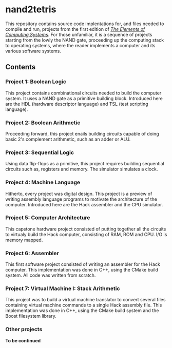 # nand2tetris

This repository contains source code implentations for, and files needed to compile and run, projects from the first edition of [*The Elements of Computing Systems*](https://www.nand2tetris.org/). For those unfamiliar, it is a sequence of projects starting from the lowly the NAND gate, proceeding up the computing stack to operating systems, where the reader implements a computer and its various software systems.

## Contents ##

### Project 1: Boolean Logic ###

This project contains combinational circuits needed to build the computer system. It uses a NAND gate as a primitive building block. Introduced here are the HDL (hardware descriptor language) and TSL (test scripting language).

### Project 2: Boolean Arithmetic ###

Proceeding forward, this project enails building circuits capable of doing basic 2's complement arithmetic, such as an adder or ALU.

### Project 3: Sequential Logic ###

Using data flip-flops as a primitive, this project requires building sequential circuits such as, registers and memory. The simulator simulates a clock.

### Project 4: Machine Language ###

Hitherto, every project was digital design. This project is a preview of writing assembly language programs to motivate the architecture of the computer. Introduced here are the Hack assembler and the CPU simulator.

### Project 5: Computer Architecture ###

This capstone hardware project consisted of putting together all the circuits to virtualy build the Hack computer, consisting of RAM, ROM and CPU. I/O is memory mapped.

### Project 6: Assembler ###

This first software project consisted of writing an assembler for the Hack computer. This implementation was done in C++,  using the CMake build system. All code was written from scratch.

### Project 7: Virtual Machine I: Stack Arithmetic ###

This project was to build a virtual machine translator to convert several files containing virtual machine commands to a single Hack assembly file. This implementation was done in C++,  using the CMake build system and the Boost filesystem library.

### Other projects ###

**To be continued**

